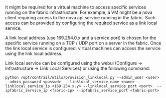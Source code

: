 It might be required for a virtual machine to access specific services running on the fabric infrastructure. For example, a VM might be a nova client requiring access to the nova api service running in the fabric. Such access can be provided by configuring the required service as a link local service.

A link local address (use 169.254.0.x and a service port) is chosen for the specific service running on a TCP / UDP port on a server in the fabric. Once the link local service is configured, virtual machines can access the service using the link local address.

Link local service can be configured using the webui (Configure -> Infrastructure -> Link Local Services) or using the following command:

`
python /opt/contrail/utils/provision_linklocal.py --admin_user <user> --admin_password <passwd> 
--linklocal_service_name <name> --linklocal_service_ip <169.254.x.y> --linklocal_service_port <port> 
--ipfabric_service_ip <fabric-ip> --ipfabric_service_port <fabric-port>
`